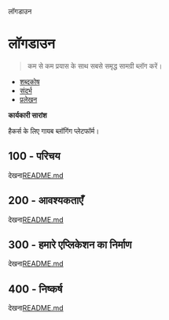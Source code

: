 लॉगडाउन

# लॉगडाउन

> कम से कम प्रयास के साथ सबसे समृद्ध सामग्री ब्लॉग करें।

-   [शब्दकोष](./GLOSSARY.md)
-   [संदर्भ](./REFERENCES.md)
-   [प्रलेखन](./DOCUMENTATION.md)

**कार्यकारी सारांश**

हैकर्स के लिए गायब ब्लॉगिंग प्लेटफॉर्म।

## 100 - परिचय

देखना[README.md](./100/README.md)

## 200 - आवश्यकताएँ

देखना[README.md](./200/README.md)

## 300 - हमारे एप्लिकेशन का निर्माण

देखना[README.md](./300/README.md)

## 400 - निष्कर्ष

देखना[README.md](./400/README.md)
